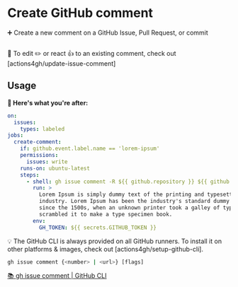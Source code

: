 # Create GitHub comment

➕ Create a new comment on a GitHub Issue, Pull Request, or commit

<p align=center>
  <img src="">
</p>

👀 To edit ✏️ or react 👍 to an existing comment, check out
[actions4gh/update-issue-comment]

## Usage

**🚀 Here's what you're after:**

```yml
on:
  issues:
    types: labeled
jobs:
  create-comment:
    if: github.event.label.name == 'lorem-ipsum'
    permissions:
      issues: write
    runs-on: ubuntu-latest
    steps:
      - shell: gh issue comment -R ${{ github.repository }} ${{ github.event.issue.number }} -F {0}
        run: >
          Lorem Ipsum is simply dummy text of the printing and typesetting
          industry. Lorem Ipsum has been the industry's standard dummy text ever
          since the 1500s, when an unknown printer took a galley of type and
          scrambled it to make a type specimen book.
        env:
          GH_TOKEN: ${{ secrets.GITHUB_TOKEN }}
```

💡 The GitHub CLI is always provided on all GitHub runners. To install it on
other platforms & images, check out [actions4gh/setup-github-cli].

```sh
gh issue comment {<number> | <url>} [flags]
```

[📚 gh issue comment | GitHub CLI](https://cli.github.com/manual/gh_issue_comment)

<!-- prettier-ignore-start -->
[restrictions on forks]: https://github.com/peter-evans/create-pull-request/blob/main/docs/concepts-guidelines.md#restrictions-on-repository-forks
[yaml-multiline.info]: https://yaml-multiline.info/
<!-- prettier-ignore-end -->

